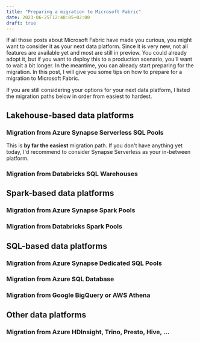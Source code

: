 ```yaml
---
title: "Preparing a migration to Microsoft Fabric"
date: 2023-06-25T12:48:05+02:00
draft: true
---
```


If all those posts about Microsoft Fabric have made you curious, you might want to consider it as your next data platform. Since it is very new, not all features are available yet and most are still in preview. You could already adopt it, but if you want to deploy this to a production scenario, you'll want to wait a bit longer. In the meantime, you can already start preparing for the migration. In this post, I will give you some tips on how to prepare for a migration to Microsoft Fabric.

If you are still considering your options for your next data platform, I listed the migration paths below in order from easiest to hardest.

## Lakehouse-based data platforms

### Migration from Azure Synapse Serverless SQL Pools

This is **by far the easiest** migration path. If you don't have anything yet today, I'd recommend to consider Synapse Serverless as your in-between platform.

### Migration from Databricks SQL Warehouses

## Spark-based data platforms

### Migration from Azure Synapse Spark Pools

### Migration from Databricks Spark Pools

## SQL-based data platforms

### Migration from Azure Synapse Dedicated SQL Pools

### Migration from Azure SQL Database

### Migration from Google BigQuery or AWS Athena

## Other data platforms

### Migration from Azure HDInsight, Trino, Presto, Hive, ...
